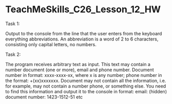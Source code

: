 # TeachMeSkills_C26_Lesson_12_HW

Task 1:

Output to the console from the line that the user enters from the keyboard everything
abbreviations. An abbreviation is a word of 2 to 6 characters, consisting
only capital letters, no numbers.

Task 2:

The program receives arbitrary text as input. This text may contain a number
document (one or more), email and phone number. Document number in format:
xxxx-xxxx-xx, where x is any number; phone number in the format: +(xx)xxxxxxx. Document
may not contain all the information, i.e. for example, may not contain a number
phone, or something else. You need to find this information and output it to the console in
format:
email: (hidden)
document number: 1423-1512-51
etc
